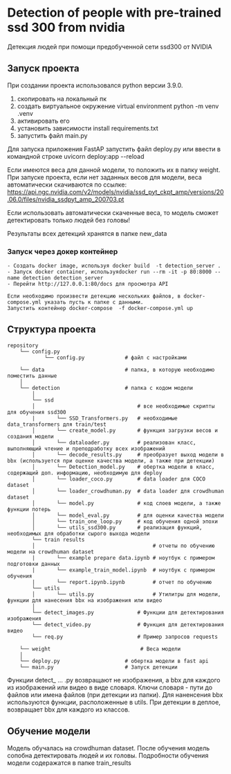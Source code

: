 # Detection of people with pre-trained ssd 300 from nvidia
Детекция людей при помощи предобученной сети ssd300 от NVIDIA
## Запуск проекта

При создании проекта использовался python версии 3.9.0.

1. скопировать на локальный пк
2. создать виртуальное окружение virtual environment python -m venv .venv
3. активировать его
4. установить зависимости install requirements.txt
5. запустить файл main.py

Для запуска приложения FastAP запустить файл deploy.py или ввести в командной строке uvicorn deploy:app --reload

Если имеются веса для данной модели, то положить их в папку weight.
При запуске проекта, если нет заданных весов для модели, веса автоматически скачиваются по ссылке:
   https://api.ngc.nvidia.com/v2/models/nvidia/ssd_pyt_ckpt_amp/versions/20.06.0/files/nvidia_ssdpyt_amp_200703.pt

Если использовать автоматически скаченные веса, то модель сможет детектировать только людей без головы!

Результаты всех детекций хранятся в папке new_data

### Запуск через докер контейнер

    - Создать docker image, используя docker build  -t detection_server .
    - Запуск docker container, используяdocker run --rm -it -p 80:8000 --name detection detection_server
    - Перейти http://127.0.0.1:80/docs для просмотра API

    Если необходимо произвести детекцию нескольких файлов, в docker-compose.yml указать пусть к папке с данными.
    Запустить контейнер docker-compose  -f docker-compose.yml up


## Структура проекта
```
repository
    └── config.py
            └── config.py             # файл с настройками

    └── data                          # папка, в которую необходимо поместить данные
    │
    └── detection                     # папка с кодом модели
        │
        └── ssd
        │                                 # все необходимые скрипты для обучения ssd300
        |       └── SSD_Transformers.py   # необходимые data_transformers для train/test
        │       └── create_model.py       # функция загрузки весов и создания модели
        │       └── dataloader.py         # реализован класс, выполняющий чтение и преподработку всех изображений
        │       └── decode_results.py     # преобразует выход модели в bbx (используется при оценке качества модели, а также при детекции)
        │       └── Detection_model.py    # обертка модели в класс, содержащий доп. информацию, необходимую для deploy
        │       └── loader_coco.py        # data loader для COCO dataset
        │       └── loader_crowdhuman.py  # data loader для crowdhuman dataset
        │       └── model.py              # код слоев модели, а также функции потерь
        │       └── model_eval.py         # для оценки качества модели
        │       └── train_one_loop.py     # код обучения одной эпохи
        │       └── utils_ssd300.py       # реализация функций, необходимых для обработки сырого выхода модели
        └── train results
        │                                      # отчеты по обучению модели на crowdhuman dataset
        |       └── example prepare data.ipynb # ноутбук с примером подготовки данных
        |       └── example_train_model.ipynb  # ноутбук с примером обучения
        |       └── report.ipynb.ipynb         # отчет по обучению
        └── utils
        │       └── utils.py                   # Утилитры для модели, функции для нанесения bbx на изображения или видео
        │
        └── detect_images.py              # Функции для детектирования изображения
        └── detect_video.py               # Функция для детектирования видео
        └── req.py                        # Пример запросов requests

    └── weight                             # Веса модели
    │
    └── deploy.py                     # обертка модели в fast api
    └── main.py                       # Запуск детекции

```
Функции detect_ ...  .py возвращают не изображения, а bbx для каждого из изображений или видео в виде словаря. Ключи словаря - пути до файлов или имена файлов (при детекции из папки). Для наненсения bbx используются функции, расположенные в utils. При детекции в деплое, возвращает bbx для каждого из классов.
## Обучение модели
Модель обучалась на crowdhuman dataset. После обучения модель сопобна детектировать людей и их головы. Подробности обучения модели содеражатся в папке train_results
